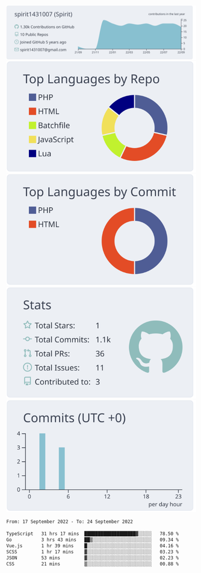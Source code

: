 [![](https://raw.githubusercontent.com/spirit1431007/spirit1431007/master/profile-summary-card-output/nord_bright/0-profile-details.svg)](https://git.io/spiritx)
[![](https://raw.githubusercontent.com/spirit1431007/spirit1431007/master/profile-summary-card-output/nord_bright/1-repos-per-language.svg)](https://git.io/spiritx) [![](https://raw.githubusercontent.com/spirit1431007/spirit1431007/master/profile-summary-card-output/nord_bright/2-most-commit-language.svg)](https://git.io/spiritx)
[![](https://raw.githubusercontent.com/spirit1431007/spirit1431007/master/profile-summary-card-output/nord_bright/3-stats.svg)](https://git.io/spiritx) [![](https://raw.githubusercontent.com/spirit1431007/spirit1431007/master/profile-summary-card-output/nord_bright/4-productive-time.svg)](https://git.io/spiritx)

<!--START_SECTION:waka-->

```text
From: 17 September 2022 - To: 24 September 2022

TypeScript   31 hrs 17 mins  ███████████████████▓░░░░░   78.50 %
Go           3 hrs 43 mins   ██▒░░░░░░░░░░░░░░░░░░░░░░   09.34 %
Vue.js       1 hr 39 mins    █░░░░░░░░░░░░░░░░░░░░░░░░   04.16 %
SCSS         1 hr 17 mins    ▓░░░░░░░░░░░░░░░░░░░░░░░░   03.23 %
JSON         53 mins         ▓░░░░░░░░░░░░░░░░░░░░░░░░   02.23 %
CSS          21 mins         ▒░░░░░░░░░░░░░░░░░░░░░░░░   00.88 %
```

<!--END_SECTION:waka-->
